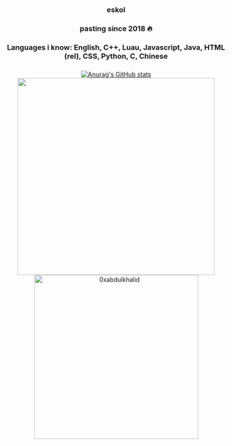 <div align="center">
<table width="100%">

### eskol


### pasting since 2018 🔥


### Languages i know: English, C++, Luau, Javascript, Java, HTML (rel), CSS, Python, C, Chinese

### 


[![Anurag's GitHub stats](https://github-readme-stats.vercel.app/api?username=eskolzz&&show_icons=true&theme=dracula)](https://github.com/anuraghazra/github-readme-stats)
<a href="https://github.com/0xabdulkhalid/">
  <img src="https://github-readme-stats.vercel.app/api?username=0xabdulkhalid&include_all_commits=true&count_private=true&show_icons=true&line_height=20&title_color=7A7ADB&icon_color=2234AE&text_color=D3D3D3&bg_color=0,000000,130F40" width="450"/>
  <img src="https://github-readme-stats.vercel.app/api/top-langs?username=0xabdulkhalid&show_icons=true&locale=en&layout=compact&line_height=20&title_color=7A7ADB&icon_color=2234AE&text_color=D3D3D3&bg_color=0,000000,130F40" width="375"  alt="0xabdulkhalid"/>

</a>
